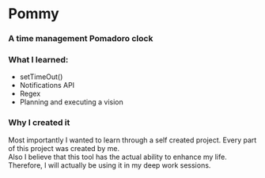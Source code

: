# Pommy
### A time management Pomadoro clock

### What I learned:
* setTimeOut()
* Notifications API
* Regex
* Planning and executing a vision

### Why I created it
Most importantly I wanted to learn through a self created project. Every part of this project was created by me. </br>
Also I believe that this tool has the actual ability to enhance my life. Therefore, I will actually be using it in my deep work sessions.
